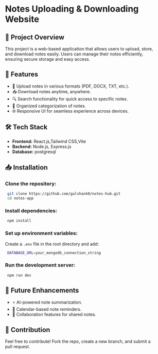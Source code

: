 # Notes Uploading & Downloading Website

## 📌 Project Overview
This project is a web-based application that allows users to upload, store, and download notes easily. Users can manage their notes efficiently, ensuring secure storage and easy access.

## 🚀 Features
- 📂 Upload notes in various formats (PDF, DOCX, TXT, etc.).
- 📥 Download notes anytime, anywhere.
- 🔍 Search functionality for quick access to specific notes.
- 📜 Organized categorization of notes.
- 🌐 Responsive UI for seamless experience across devices.

## 🛠️ Tech Stack
- **Frontend:** React.js,Tailwind CSS,Vite
- **Backend:** Node.js, Express.js
- **Database:** postgresql

## 📥 Installation

### Clone the repository:
```sh
 git clone https://github.com/gulshank0/notes-hub.git
 cd notes-app
```

### Install dependencies:
```sh
 npm install  
```

### Set up environment variables:
Create a `.env` file in the root directory and add:
```sh
 DATABASE_URL=your_mongodb_connection_string
```

### Run the development server:
```sh
 npm run dev  
```

## 📌 Future Enhancements
- ⭐ AI-powered note summarization.
- 📅 Calendar-based note reminders.
- 👥 Collaboration features for shared notes.

## 🤝 Contribution
Feel free to contribute! Fork the repo, create a new branch, and submit a pull request.



